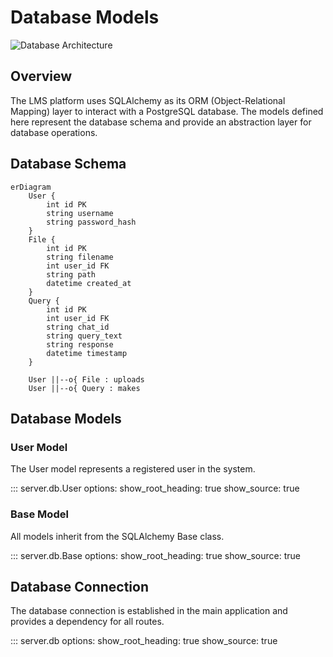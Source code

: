 # Database Models

![Database Architecture](https://images.unsplash.com/photo-1544383835-bda2bc66a55d?crop=entropy&cs=tinysrgb&fit=max&fm=jpg&q=80&w=1080)

## Overview

The LMS platform uses SQLAlchemy as its ORM (Object-Relational Mapping) layer to interact with a PostgreSQL database. The models defined here represent the database schema and provide an abstraction layer for database operations.

## Database Schema

```mermaid
erDiagram
    User {
        int id PK
        string username
        string password_hash
    }
    File {
        int id PK
        string filename
        int user_id FK
        string path
        datetime created_at
    }
    Query {
        int id PK
        int user_id FK
        string chat_id
        string query_text
        string response
        datetime timestamp
    }
    
    User ||--o{ File : uploads
    User ||--o{ Query : makes
```

## Database Models

### User Model

The User model represents a registered user in the system.

::: server.db.User
    options:
      show_root_heading: true
      show_source: true

### Base Model

All models inherit from the SQLAlchemy Base class.

::: server.db.Base
    options:
      show_root_heading: true
      show_source: true

## Database Connection

The database connection is established in the main application and provides a dependency for all routes.

::: server.db
    options:
      show_root_heading: true
      show_source: true
